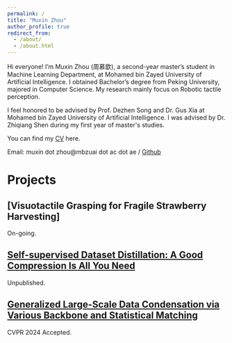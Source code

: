 ```yaml
---
permalink: /
title: "Muxin Zhou"
author_profile: true
redirect_from: 
  - /about/
  - /about.html
---
```

Hi everyone! I’m Muxin Zhou (周慕歆), a second-year master’s student in Machine Learning Department, at Mohamed bin Zayed University of Artificial Intelligence. I obtained Bachelor’s degree from Peking University, majored in Computer Science. My research mainly focus on Robotic tactile perception.

I feel honored to be advised by Prof. Dezhen Song and Dr. Gus Xia at Mohamed bin Zayed University of Artificial Intelligence. I was advised by Dr. Zhiqiang Shen during my first year of master's studies.

You can find my [CV](./assets/MuxinZhou_Resume.pdf) here.


Email: muxin dot zhou@mbzuai dot ac dot ae / [Github](https://github.com/LittleHead0) 

# Projects
## [Visuotactile Grasping for Fragile Strawberry Harvesting]
On-going. 

## [Self-supervised Dataset Distillation: A Good Compression Is All You Need](https://arxiv.org/abs/2404.07976)
Unpublished. 

## [Generalized Large-Scale Data Condensation via Various Backbone and Statistical Matching](https://arxiv.org/abs/2311.17950)
CVPR 2024 Accepted.

